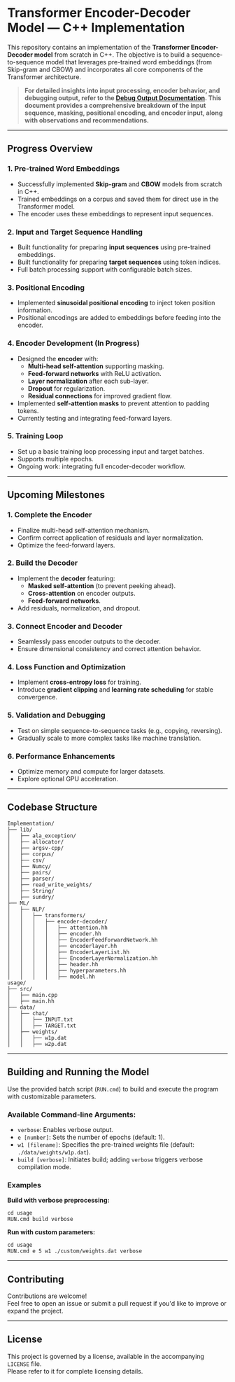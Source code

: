 # Transformer Encoder-Decoder Model — C++ Implementation

This repository contains an implementation of the **Transformer Encoder-Decoder model** from scratch in C++. The objective is to build a sequence-to-sequence model that leverages pre-trained word embeddings (from Skip-gram and CBOW) and incorporates all core components of the Transformer architecture.

> **For detailed insights into input processing, encoder behavior, and debugging output, refer to the [Debug Output Documentation](https://github.com/KHAAdotPK/Transformer-Encoder-Decoder/tree/main/Documents/summary-output-of-progress-so-far.md). This document provides a comprehensive breakdown of the input sequence, masking, positional encoding, and encoder input, along with observations and recommendations.**

---

## **Progress Overview**

### **1. Pre-trained Word Embeddings**
- Successfully implemented **Skip-gram** and **CBOW** models from scratch in C++.
- Trained embeddings on a corpus and saved them for direct use in the Transformer model.
- The encoder uses these embeddings to represent input sequences.

### **2. Input and Target Sequence Handling**
- Built functionality for preparing **input sequences** using pre-trained embeddings.
- Built functionality for preparing **target sequences** using token indices.
- Full batch processing support with configurable batch sizes.

### **3. Positional Encoding**
- Implemented **sinusoidal positional encoding** to inject token position information.
- Positional encodings are added to embeddings before feeding into the encoder.

### **4. Encoder Development (In Progress)**
- Designed the **encoder** with:
  - **Multi-head self-attention** supporting masking.
  - **Feed-forward networks** with ReLU activation.
  - **Layer normalization** after each sub-layer.
  - **Dropout** for regularization.
  - **Residual connections** for improved gradient flow.
- Implemented **self-attention masks** to prevent attention to padding tokens.
- Currently testing and integrating feed-forward layers.

### **5. Training Loop**
- Set up a basic training loop processing input and target batches.
- Supports multiple epochs.
- Ongoing work: integrating full encoder-decoder workflow.

---

## **Upcoming Milestones**

### **1. Complete the Encoder**
- Finalize multi-head self-attention mechanism.
- Confirm correct application of residuals and layer normalization.
- Optimize the feed-forward layers.

### **2. Build the Decoder**
- Implement the **decoder** featuring:
  - **Masked self-attention** (to prevent peeking ahead).
  - **Cross-attention** on encoder outputs.
  - **Feed-forward networks**.
- Add residuals, normalization, and dropout.

### **3. Connect Encoder and Decoder**
- Seamlessly pass encoder outputs to the decoder.
- Ensure dimensional consistency and correct attention behavior.

### **4. Loss Function and Optimization**
- Implement **cross-entropy loss** for training.
- Introduce **gradient clipping** and **learning rate scheduling** for stable convergence.

### **5. Validation and Debugging**
- Test on simple sequence-to-sequence tasks (e.g., copying, reversing).
- Gradually scale to more complex tasks like machine translation.

### **6. Performance Enhancements**
- Optimize memory and compute for larger datasets.
- Explore optional GPU acceleration.

---

## **Codebase Structure**
```
Implementation/
├── lib/
│   ├── ala_exception/
│   ├── allocator/
│   ├── argsv-cpp/
│   ├── corpus/
│   ├── csv/
│   ├── Numcy/
│   ├── pairs/
│   ├── parser/
│   ├── read_write_weights/
│   ├── String/
│   ├── sundry/
├── ML/
│   ├── NLP/
│   │   ├── transformers/
│   │   │   ├── encoder-decoder/
│   │   │   │   ├── attention.hh
│   │   │   │   ├── encoder.hh
│   │   │   │   ├── EncoderFeedForwardNetwork.hh
│   │   │   │   ├── encoderlayer.hh
│   │   │   │   ├── EncoderLayerList.hh
│   │   │   │   ├── EncoderLayerNormalization.hh
│   │   │   │   ├── header.hh
│   │   │   │   ├── hyperparameters.hh
│   │   │   │   ├── model.hh
usage/
├── src/
│   ├── main.cpp
│   ├── main.hh
├── data/
│   ├── chat/
│   │   ├── INPUT.txt
│   │   ├── TARGET.txt
│   ├── weights/
│   │   ├── w1p.dat
│   │   ├── w2p.dat
```

---

## **Building and Running the Model**

Use the provided batch script (`RUN.cmd`) to build and execute the program with customizable parameters.

### **Available Command-line Arguments:**
- `verbose`: Enables verbose output.
- `e [number]`: Sets the number of epochs (default: 1).
- `w1 [filename]`: Specifies the pre-trained weights file (default: `./data/weights/w1p.dat`).
- `build [verbose]`: Initiates build; adding `verbose` triggers verbose compilation mode.

### **Examples**

**Build with verbose preprocessing:**
```batch
cd usage
RUN.cmd build verbose
```

**Run with custom parameters:**
```batch
cd usage
RUN.cmd e 5 w1 ./custom/weights.dat verbose
```

---

## **Contributing**

Contributions are welcome!  
Feel free to open an issue or submit a pull request if you'd like to improve or expand the project.

---

## **License**

This project is governed by a license, available in the accompanying `LICENSE` file.  
Please refer to it for complete licensing details.

